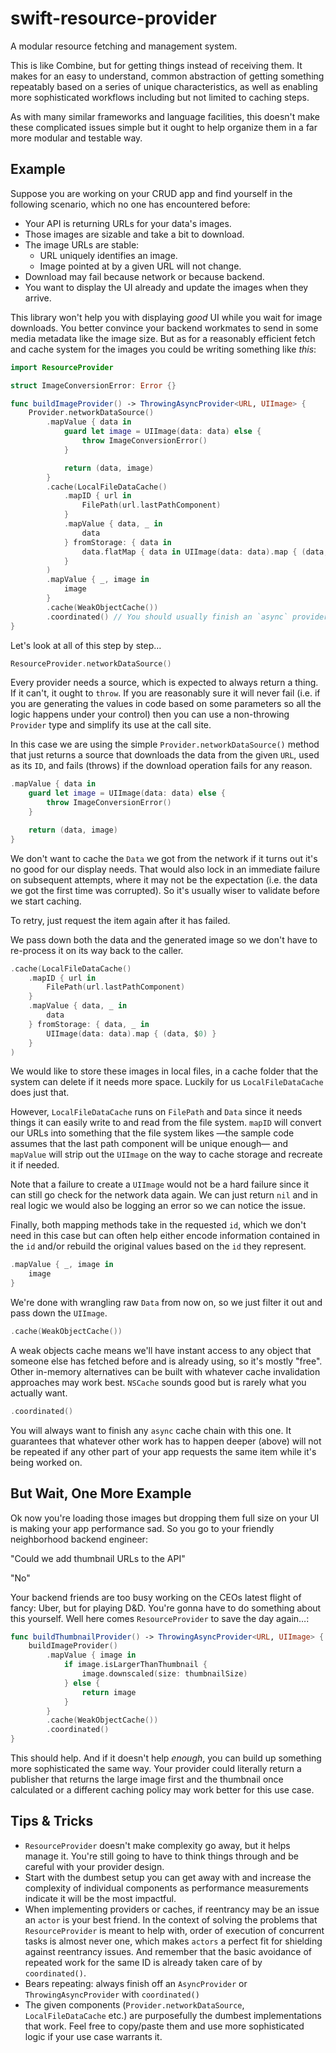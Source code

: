 # swift-resource-provider

A modular resource fetching and management system.

This is like Combine, but for getting things instead of receiving them. It makes for an easy to understand, common
abstraction of getting something repeatably based on a series of unique characteristics, as well as enabling more
sophisticated workflows including but not limited to caching steps.

As with many similar frameworks and language facilities, this doesn't make these complicated issues simple but it ought
to help organize them in a far more modular and testable way.

## Example

Suppose you are working on your CRUD app and find yourself in the following scenario, which no one has encountered
before:

- Your API is returning URLs for your data's images.
- Those images are sizable and take a bit to download.
- The image URLs are stable:
  - URL uniquely identifies an image.
  - Image pointed at by a given URL will not change.
- Download may fail because network or because backend.
- You want to display the UI already and update the images when they arrive.

This library won't help you with displaying _good_ UI while you wait for image downloads. You better convince your
backend workmates to send in some media metadata like the image size. But as for a reasonably efficient fetch and cache
system for the images you could be writing something like _this_:

```swift
import ResourceProvider

struct ImageConversionError: Error {}

func buildImageProvider() -> ThrowingAsyncProvider<URL, UIImage> {
    Provider.networkDataSource()
        .mapValue { data in
            guard let image = UIImage(data: data) else {
                throw ImageConversionError()
            }

            return (data, image)
        }
        .cache(LocalFileDataCache()
            .mapID { url in
                FilePath(url.lastPathComponent)
            }
            .mapValue { data, _ in
                data
            } fromStorage: { data in
                data.flatMap { data in UIImage(data: data).map { (data, $0) } }
            }
        )
        .mapValue { _, image in
            image
        }
        .cache(WeakObjectCache())
        .coordinated() // You should usually finish an `async` provider chain with this one.
}
```

Let's look at all of this step by step…

```swift
ResourceProvider.networkDataSource()
```

Every provider needs a source, which is expected to always return a thing. If it can't, it ought to `throw`. If you are
reasonably sure it will never fail (i.e. if you are generating the values in code based on some parameters so all the
logic happens under your control) then you can use a non-throwing `Provider` type and simplify its use at the call site.

In this case we are using the simple `Provider.networkDataSource()` method that just returns a source that downloads the
data from the given `URL`, used as its `ID`, and fails (throws) if the download operation fails for any reason.

```swift
.mapValue { data in
    guard let image = UIImage(data: data) else {
        throw ImageConversionError()
    }

    return (data, image)
}
```

We don't want to cache the `Data` we got from the network if it turns out it's no good for our display needs. That would
also lock in an immediate failure on subsequent attempts, where it may not be the expectation (i.e. the data we got the
first time was corrupted). So it's usually wiser to validate before we start caching.

To retry, just request the item again after it has failed.

We pass down both the data and the generated image so we don't have to re-process it on its way back to the caller.

```swift
.cache(LocalFileDataCache()
    .mapID { url in
        FilePath(url.lastPathComponent)
    }
    .mapValue { data, _ in
        data
    } fromStorage: { data, _ in
        UIImage(data: data).map { (data, $0) }
    }
)
```

We would like to store these images in local files, in a cache folder that the system can delete if it needs more space.
Luckily for us `LocalFileDataCache` does just that.

However, `LocalFileDataCache` runs on `FilePath` and `Data` since it needs things it can easily write to and read from
the file system. `mapID` will convert our URLs into something that the file system likes —the sample code assumes that
the last path component will be unique enough— and `mapValue` will strip out the `UIImage` on the way to cache storage
and recreate it if needed.

Note that a failure to create a `UIImage` would not be a hard failure since it can still go check for the network data
again. We can just return `nil` and in real logic we would also be logging an error so we can notice the issue.

Finally, both mapping methods take in the requested `id`, which we don't need in this case but can often help either
encode information contained in the `id` and/or rebuild the original values based on the `id` they represent.

```swift
.mapValue { _, image in
    image
}
```

We're done with wrangling raw `Data` from now on, so we just filter it out and pass down the `UIImage`.

```swift
.cache(WeakObjectCache())
```

A weak objects cache means we'll have instant access to any object that someone else has fetched before and is already
using, so it's mostly "free". Other in-memory alternatives can be built with whatever cache invalidation approaches may
work best. `NSCache` sounds good but is rarely what you actually want.

```swift
.coordinated()
```

You will always want to finish any `async` cache chain with this one. It guarantees that whatever other work has to
happen deeper (above) will not be repeated if any other part of your app requests the same item while it's being worked
on.

## But Wait, One More Example

Ok now you're loading those images but dropping them full size on your UI is making your app performance sad. So you go
to your friendly neighborhood backend engineer:

"Could we add thumbnail URLs to the API"

"No"

Your backend friends are too busy working on the CEOs latest flight of fancy: Uber, but for playing D&D. You're gonna
have to do something about this yourself. Well here comes `ResourceProvider` to save the day again…:

```swift
func buildThumbnailProvider() -> ThrowingAsyncProvider<URL, UIImage> {
    buildImageProvider()
        .mapValue { image in
            if image.isLargerThanThumbnail {
                image.downscaled(size: thumbnailSize)
            } else {
                return image
            }
        }
        .cache(WeakObjectCache())
        .coordinated()
}
```

This should help. And if it doesn't help _enough_, you can build up something more sophisticated the same way. Your
provider could literally return a publisher that returns the large image first and the thumbnail once calculated or a
different caching policy may work better for this use case.

## Tips & Tricks

- `ResourceProvider` doesn't make complexity go away, but it helps manage it. You're still going to have to think things
through and be careful with your provider design.
- Start with the dumbest setup you can get away with and increase the complexity of individual components as performance
measurements indicate it will be the most impactful.
- When implementing providers or caches, if reentrancy may be an issue an `actor` is your best friend. In the context of
solving the problems that `ResourceProvider` is meant to help with, order of execution of concurrent tasks is almost
never one, which makes `actors` a perfect fit for shielding against reentrancy issues. And remember that the basic
avoidance of repeated work for the same ID is already taken care of by `coordinated()`.
- Bears repeating: always finish off an `AsyncProvider` or `ThrowingAsyncProvider` with `coordinated()`
- The given components (`Provider.networkDataSource`, `LocalFileDataCache` etc.) are purposefully the dumbest
implementations that work. Feel free to copy/paste them and use more sophisticated logic if your use case warrants it.
